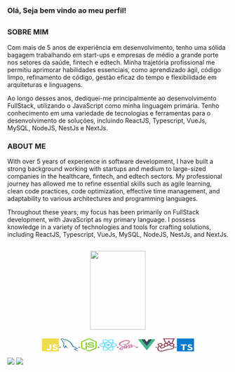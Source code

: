 ### Olá, Seja bem vindo ao meu perfil!


##

### SOBRE MIM

Com mais de 5 anos de experiência em desenvolvimento, tenho uma sólida bagagem trabalhando em start-ups e empresas de médio a grande porte nos setores da saúde, fintech e edtech. Minha trajetória profissional me permitiu aprimorar habilidades essenciais, como aprendizado ágil, código limpo, refinamento de código, gestão eficaz do tempo e flexibilidade em arquiteturas e linguagens.

Ao longo desses anos, dediquei-me principalmente ao desenvolvimento FullStack, utilizando o JavaScript como minha linguagem primária. Tenho conhecimento em uma variedade de tecnologias e ferramentas para o desenvolvimento de soluções, incluindo ReactJS, Typescript, VueJs, MySQL, NodeJS, NestJs e NextJs.

### ABOUT ME
With over 5 years of experience in software development, I have built a strong background working with startups and medium to large-sized companies in the healthcare, fintech, and edtech sectors. My professional journey has allowed me to refine essential skills such as agile learning, clean code practices, code optimization, effective time management, and adaptability to various architectures and programming languages.

Throughout these years, my focus has been primarily on FullStack development, with JavaScript as my primary language. I possess knowledge in a variety of technologies and tools for crafting solutions, including ReactJS, Typescript, VueJs, MySQL, NodeJS, NestJs, and NextJs.
##

<div align="center">
  <a href="https://github.com/FHenriqueZiimer">
  <img height="180em" width="50%" src="https://github-readme-stats.vercel.app/api/top-langs/?username=FHenriqueZiimer&layout=compact&langs_count=7&theme=synthwave"/>
    <div style="display: inline_block"><br>
  <img align="center" alt="Fabio-Js" height="30" width="40" src="https://raw.githubusercontent.com/devicons/devicon/master/icons/javascript/javascript-plain.svg"/>
  <img align="center" alt="Fabio-MYSQL" height="30" width="40" src="https://github.com/devicons/devicon/blob/master/icons/mysql/mysql-original.svg"/>
  <img align="center" alt="Fabio-NODEJS" height="30" width="40" src="https://github.com/devicons/devicon/blob/master/icons/nodejs/nodejs-original.svg"/>
  <img align="center" alt="Fabio-REACT" height="30" width="40" src="https://github.com/devicons/devicon/blob/master/icons/react/react-original.svg"/>
  <img align="center" alt="Fabio-SASS" height="30" width="40" src="https://github.com/devicons/devicon/blob/master/icons/sass/sass-original.svg"/>
  <img align="center" alt="Fabio-VUEJS" height="30" width="40" src="https://github.com/devicons/devicon/blob/master/icons/vuejs/vuejs-original.svg"/>
  <img align="center" alt="Fabio-JEST" height="30" width="40" src="https://github.com/devicons/devicon/blob/master/icons/jest/jest-plain.svg"/>
  <img align="center" alt="Fabio-TS" height="30" width="40" src="https://github.com/devicons/devicon/blob/master/icons/typescript/typescript-plain.svg"/>

</div>
</div>
<div> 

  <a href = "mailto:fabohenrique@live.com" target="_blank"><img src="https://img.shields.io/badge/-Gmail-%23333?style=for-the-badge&logo=gmail&logoColor=white" target="_blank"></a>
  <a href="https://www.linkedin.com/in/fábio-h-ferreira/" target="_blank"> <img src="https://img.shields.io/badge/-LinkedIn-%230077B5?style=for-the-badge&logo=linkedin&logoColor=white" target="_blank"></a>
